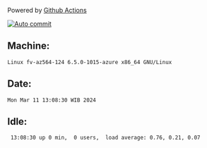 Powered by [Github Actions](https://github.com/features/actions)

[![Auto commit](https://github.com/hiage/workstation/workflows/Auto%20commit/badge.svg)](https://github.com/hiage/workstation/actions?query=workflow%3A%22Auto+commit%22)

## Machine:
```
Linux fv-az564-124 6.5.0-1015-azure x86_64 GNU/Linux
```
## Date:
```
Mon Mar 11 13:08:30 WIB 2024
```
## Idle:
```
 13:08:30 up 0 min,  0 users,  load average: 0.76, 0.21, 0.07
```
